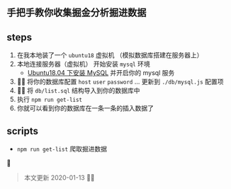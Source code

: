 ## 手把手教你收集掘金分析掘进数据

## steps

1. 在我本地装了一个 `ubuntu18` 虚拟机 （模拟数据库搭建在服务器上）
2. 本地连接服务器（虚拟机） 开始安装 `mysql` 环境
   - [Ubuntu18.04 下安装 MySQL](https://www.cnblogs.com/opsprobe/p/9126864.html) 并开启你的 mysql 服务
3.  将你的数据库配置 `host` `user` `password` ... 更新到 `./db/mysql.js` 配置项
4.  将 `db/list.sql` 结构导入到你的数据库中
5. 执行 `npm run get-list`
6. 你就可以看到你的数据库在一条一条的插入数据了

## scripts

- `npm run get-list` 爬取掘进数据



> 本文更新 2020-01-13 
